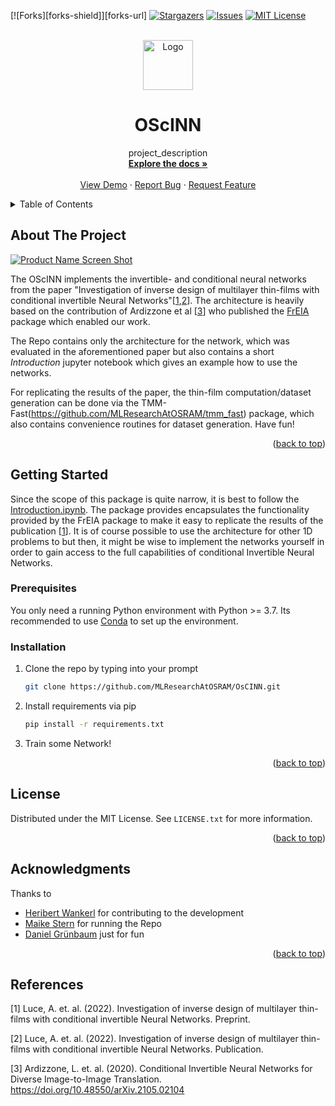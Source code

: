 <div id="top"></div>
<!--
*** Thanks for checking out the Best-README-Template. If you have a suggestion
*** that would make this better, please fork the repo and create a pull request
*** or simply open an issue with the tag "enhancement".
*** Don't forget to give the project a star!
*** Thanks again! Now go create something AMAZING! :D
-->



<!-- PROJECT SHIELDS -->
<!--
*** I'm using markdown "reference style" links for readability.
*** Reference links are enclosed in brackets [ ] instead of parentheses ( ).
*** See the bottom of this document for the declaration of the reference variables
*** for contributors-url, forks-url, etc. This is an optional, concise syntax you may use.
*** https://www.markdownguide.org/basic-syntax/#reference-style-links
-->
[![Forks][forks-shield]][forks-url]
[![Stargazers][stars-shield]][stars-url]
[![Issues][issues-shield]][issues-url]
[![MIT License][license-shield]][license-url]




<!-- PROJECT LOGO -->
<br />
<div align="center">
  <a href="https://github.com/MLResearchAtOSRAM/OsCINN">
    <img src="images/logo.png" alt="Logo" width="80" height="80">
  </a>

<h1 align="center">OScINN</h1>

  <p align="center">
    project_description
    <br />
    <a href="https://github.com/MLResearchAtOSRAM/OsCINN"><strong>Explore the docs »</strong></a>
    <br />
    <br />
    <a href="https://github.com/MLResearchAtOSRAM/OsCINN">View Demo</a>
    ·
    <a href="https://github.com/MLResearchAtOSRAM/OsCINN/issues">Report Bug</a>
    ·
    <a href="https://github.com/MLResearchAtOSRAM/OsCINN/issues">Request Feature</a>
  </p>
</div>



<!-- TABLE OF CONTENTS -->
<details>
  <summary>Table of Contents</summary>
  <ol>
    <li>
      <a href="#about-the-project">About The Project</a>
    </li>
    <li>
      <a href="#getting-started">Getting Started</a>
      <ul>
        <li><a href="#prerequisites">Prerequisites</a></li>
        <li><a href="#installation">Installation</a></li>
      </ul>
    </li>
    <li><a href="#license">License</a></li>
    <li><a href="#contact">Contact</a></li>
    <li><a href="#acknowledgments">Acknowledgments</a></li>
    <li><a href="#references">References</a></li>
  </ol>
</details>



<!-- ABOUT THE PROJECT -->
## About The Project

[![Product Name Screen Shot][product-screenshot]](https://example.com)

The OScINN implements the invertible- and conditional neural networks from the paper "Investigation of inverse design of multilayer thin-films with conditional invertible Neural Networks"[[1](#1),[2](#2)]. The architecture is heavily based on the contribution of Ardizzone et al [[3](#3)] who published the [FrEIA](https://github.com/VLL-HD/FrEIA) package which enabled our work.

The Repo contains only the architecture for the network, which was evaluated in the aforementioned paper but also contains a short *Introduction* jupyter notebook which gives an example how to use the networks.

For replicating the results of the paper, the thin-film computation/dataset generation can be done via the TMM-Fast(https://github.com/MLResearchAtOSRAM/tmm_fast) package, which also contains convenience routines for dataset generation. Have fun!

<p align="right">(<a href="#top">back to top</a>)</p>


<!-- GETTING STARTED -->
## Getting Started

Since the scope of this package is quite narrow, it is best to follow the [Introduction.ipynb](https://github.com/MLResearchAtOSRAM/OsCINN/blob/master/Introduction.ipynb). The package provides encapsulates the functionality provided by the FrEIA package to make it easy to replicate the results of the publication [[1](#1)]. It is of course possible to use the architecture for other 1D problems to but then, it might be wise to implement the networks yourself in order to gain access to the full capabilities of conditional Invertible Neural Networks.

### Prerequisites

You only need a running Python environment with Python >= 3.7. Its recommended to use [Conda](https://www.anaconda.com/products/distribution) to set up the environment.

### Installation

1. Clone the repo by typing into your prompt
   ```sh
   git clone https://github.com/MLResearchAtOSRAM/OsCINN.git
   ```
2. Install requirements via pip 
   ```sh
   pip install -r requirements.txt
   ```
3. Train some Network!


<p align="right">(<a href="#top">back to top</a>)</p>


<!-- LICENSE -->
## License

Distributed under the MIT License. See `LICENSE.txt` for more information.

<p align="right">(<a href="#top">back to top</a>)</p>



<!-- ACKNOWLEDGMENTS -->
## Acknowledgments
Thanks to
* [Heribert Wankerl](https://github.com/HarryTheBird) for contributing to the development 
* [Maike Stern](https://github.com/MLResearchAtOSRAM) for running the Repo
* [Daniel Grünbaum](https://github.com/dg46) just for fun

<p align="right">(<a href="#top">back to top</a>)</p>


<!-- References -->
## References
<a id="1">[1]</a> 
Luce, A. et. al. (2022). 
Investigation of inverse design of multilayer thin-films with conditional invertible Neural Networks. 
Preprint.

<a id="2">[2]</a> 
Luce, A. et. al. (2022). 
Investigation of inverse design of multilayer thin-films with conditional invertible Neural Networks. 
Publication.

<a id="3">[3]</a> 
Ardizzone, L. et. al. (2020). 
Conditional Invertible Neural Networks for Diverse Image-to-Image Translation. 
https://doi.org/10.48550/arXiv.2105.02104

<!-- MARKDOWN LINKS & IMAGES -->
<!-- https://www.markdownguide.org/basic-syntax/#reference-style-links -->

[stars-shield]: https://img.shields.io/github/stars/MLResearchAtOSRAM/OsCINN.svg?style=for-the-badge
[stars-url]: https://github.com/MLResearchAtOSRAM/OsCINN/stargazers

[issues-shield]: https://img.shields.io/github/issues/MLResearchAtOSRAM/OsCINN.svg?style=for-the-badge
[issues-url]: https://github.com/MLResearchAtOSRAM/OsCINN/issues

[license-shield]: https://img.shields.io/github/license/MLResearchAtOSRAM/OsCINN.svg?style=for-the-badge
[license-url]: https://github.com/MLResearchAtOSRAM/OsCINN/master/LICENSE.txt

[product-screenshot]: images/screenshot.png